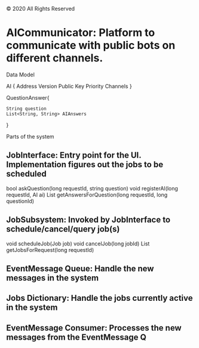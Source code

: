 © 2020 All Rights Reserved

# AICommunicator: Platform to communicate with public bots on different channels.



Data Model

AI
{
	Address
	Version
	Public Key
	Priority
	Channels
}

QuestionAnswer{

	String question
	List<String, String> AIAnswers
}




Parts of the system

JobInterface: Entry point for the UI. Implementation figures out the jobs to be scheduled
------------------------------------------------------------------------------------------
bool askQuestion(long requestId, string question)
void registerAI(long requestId, AI ai)
List<AIAnswers> getAnswersForQuestion(long requestId, long questionId)


JobSubsystem: Invoked by JobInterface to schedule/cancel/query job(s)
-----------------------------------------------------------------------
void scheduleJob(Job job)
void cancelJob(long jobId)
List<Job> getJobsForRequest(long requestId)

EventMessage Queue: Handle the new messages in the system
-----------------------------------------------------------

Jobs Dictionary: Handle the jobs currently active in the system
-----------------------------------------------------------------

EventMessage Consumer: Processes the new messages from the EventMessage Q
----------------------------------------------------------------------------

